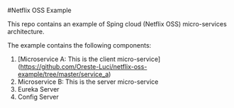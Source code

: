 #Netflix OSS Example

This repo contains an example of Sping cloud (Netflix OSS) micro-services architecture.
 
The example contains the following components:

1. [Microservice A: This is the client micro-service] (https://github.com/Oreste-Luci/netflix-oss-example/tree/master/service_a)
2. Microservice B: This is the server micro-service
3. Eureka Server
4. Config Server